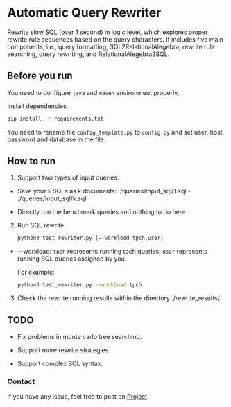 # Automatic Query Rewriter

Rewrite slow SQL (over 1 second) in logic level, which explores proper rewrite rule sequences based on the query characters. It includes five main components, i.e., query formatting, SQL2RelationalAlegebra, rewrite rule searching,
query rewriting, and RelationalAlegebra2SQL.

## Before you run

You need to configure `java` and `maven` environment properly.

Install dependencies.

```bash
pip install -r requirements.txt
```

You need to rename file `config_template.py` to `config.py` and set user, host, password and database in the file.

## How to run

1. Support two types of input queries:

- Save your `k` SQLs as k documents: ./queries/input_sql/1.sql - ./queries/input_sql/k.sql 


- Directly run the benchmark queries and nothing to do here 

2. Run SQL rewrite

    ```bash
    python3 test_rewriter.py [--workload tpch,user]
    ```

- --workload: `tpch` represents running tpch queries; `user` represents running SQL queries assigned by you.    

    For example:

    ```bash
    python3 test_rewriter.py --workload tpch
    ```


3. Check the rewrite running results within the directory ./rewrite_results/


## TODO

- Fix problems in monte carlo tree searching.

- Support more rewrite strategies

- Support complex SQL syntax.


### Contact
If you have any issue, feel free to post on [Project](https://gitee.com/opengauss-tsinghua/openGauss-server/tree/master/src/gausskernel/dbmind/kernel/sql_rewriter).
